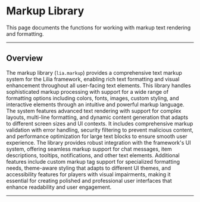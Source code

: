 # Markup Library

This page documents the functions for working with markup text rendering and formatting.

---

## Overview

The markup library (`lia.markup`) provides a comprehensive text markup system for the Lilia framework, enabling rich text formatting and visual enhancement throughout all user-facing text elements. This library handles sophisticated markup processing with support for a wide range of formatting options including colors, fonts, images, custom styling, and interactive elements through an intuitive and powerful markup language. The system features advanced text rendering with support for complex layouts, multi-line formatting, and dynamic content generation that adapts to different screen sizes and UI contexts. It includes comprehensive markup validation with error handling, security filtering to prevent malicious content, and performance optimization for large text blocks to ensure smooth user experience. The library provides robust integration with the framework's UI system, offering seamless markup support for chat messages, item descriptions, tooltips, notifications, and other text elements. Additional features include custom markup tag support for specialized formatting needs, theme-aware styling that adapts to different UI themes, and accessibility features for players with visual impairments, making it essential for creating polished and professional user interfaces that enhance readability and user engagement.

---

